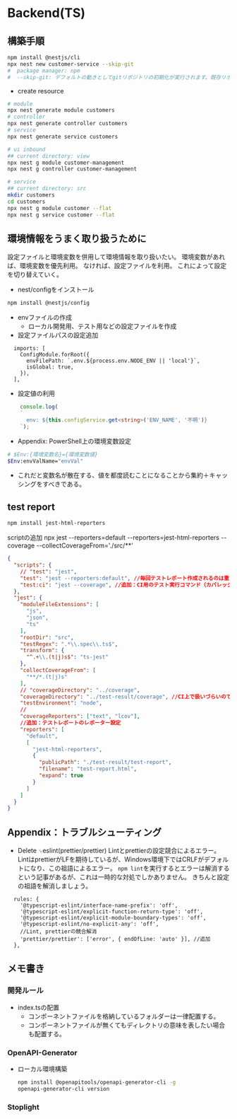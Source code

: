 # Backend(TS)

## 構築手順

```sh
npm install @nestjs/cli
npx nest new customer-service --skip-git
#  package manager: npm
#  --skip-git: デフォルトの動きとしてgitリポジトリの初期化が実行されます。既存リポジトリに追加する場合は初期化は必要ないのでこのオプションをつけましょう。変更が検出されず少しハマりました。
```

* create resource
```sh
# module
npx nest generate module customers
# controller
npx nest generate controller customers
# service
npx nest generate service customers

# ui inbound
## current directory: view
npx nest g module customer-management
npx nest g controller customer-management

# service
## current directory: src
mkdir customers
cd customers
npx nest g module customer --flat
npx nest g service customer --flat
```




## 環境情報をうまく取り扱うために

設定ファイルと環境変数を併用して環境情報を取り扱いたい。
環境変数があれば、環境変数を優先利用。
なければ、設定ファイルを利用。
これによって設定を切り替えていく。

* nest/configをインストール
```sh
npm install @nestjs/config
```
* envファイルの作成
  * ローカル開発用、テスト用などの設定ファイルを作成
* 設定ファイルパスの設定追加
```ts: app.module.ts
  imports: [
    ConfigModule.forRoot({
      envFilePath: `.env.${process.env.NODE_ENV || 'local'}`,
      isGlobal: true,
    }),
  ],
```
* 設定値の利用
```ts
    console.log(
    `
      env: ${this.configService.get<string>('ENV_NAME', '不明')}
    `);
```
* Appendix: PowerShell上の環境変数設定
```sh
# $Env:{環境変数名}={環境変数値}
$Env:envValName="envVal"
```
* これだと変数名が散在する、値を都度読むことになることから集約＋キャッシングをすべきである。

## test report
```sh
npm install jest-html-reporters
```
scriptの追加
npx jest --reporters=default --reporters=jest-html-reporters --coverage --collectCoverageFrom='./src/**'

```json
{
  "scripts": {
    // "test": "jest", 
    "test": "jest --reporters:default", //毎回テストレポート作成されるのは重いので通常は作成されないようにオプション追加
    "test:ci": "jest --coverage", //追加：CI用のテスト実行コマンド（カバレッジレポートおよびテストレポートの生成あり）
  },
  "jest": {
    "moduleFileExtensions": [
      "js",
      "json",
      "ts"
    ],
    "rootDir": "src",
    "testRegex": ".*\\.spec\\.ts$",
    "transform": {
      "^.+\\.(t|j)s$": "ts-jest"
    },
    "collectCoverageFrom": [
      "**/*.(t|j)s"
    ],
    // "coverageDirectory": "../coverage",
    "coverageDirectory": "../test-result/coverage", //CI上で扱いづらいので出力先を変更（test-resultフォルダ配下に生成するようにしてください)
    "testEnvironment": "node",
    //
    "coverageReporters": ["text", "lcov"],
    //追加：テストレポートのレポーター設定
    "reporters": [
      "default",
      [
        "jest-html-reporters",
        {
          "publicPath": "./test-result/test-report",
          "filename": "test-report.html",
          "expand": true
        }
      ]
    ]
  }
}
```

## Appendix：トラブルシューティング

* Delete `␍`eslint(prettier/prettier)
Lintとprettierの設定競合によるエラー。
LintはprettierがLFを期待しているが、Windows環境下ではCRLFがデフォルトになり、この祖語によるエラー。
`npm lint`を実行するとエラーは解消するという記事があるが、これは一時的な対処でしかありません。
きちんと設定の祖語を解消しましょう。
```js: .eslintrc.js
  rules: {
    '@typescript-eslint/interface-name-prefix': 'off',
    '@typescript-eslint/explicit-function-return-type': 'off',
    '@typescript-eslint/explicit-module-boundary-types': 'off',
    '@typescript-eslint/no-explicit-any': 'off',
    //Lint, prettierの競合解消
    'prettier/prettier': ['error', { endOfLine: 'auto' }], //追加
  },
```

## メモ書き

### 開発ルール
* index.tsの配置
  * コンポーネントファイルを格納しているフォルダーは一律配置する。
  * コンポーネントファイルが無くてもディレクトリの意味を表したい場合も配置する。

### OpenAPI-Generator
* ローカル環境構築
  ```sh
  npm install @openapitools/openapi-generator-cli -g
  openapi-generator-cli version
  ```

### Stoplight

